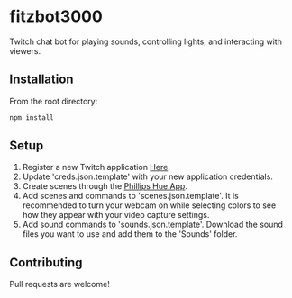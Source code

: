 # fitzbot3000
Twitch chat bot for playing sounds, controlling lights, and interacting with viewers.

## Installation

From the root directory:
```bash
npm install
```

## Setup
1. Register a new Twitch application [Here](https://dev.twitch.tv/console/apps/create).
2. Update 'creds.json.template' with your new application credentials.
3. Create scenes through the [Phillips Hue App](https://play.google.com/store/apps/details?id=com.philips.lighting.hue2&hl=en_US).
4. Add scenes and commands to 'scenes.json.template'. It is recommended to turn your webcam on while selecting colors to see how they appear with your video capture settings. 
5. Add sound commands to 'sounds.json.template'. Download the sound files you want to use and add them to the 'Sounds' folder.

## Contributing 
Pull requests are welcome!
